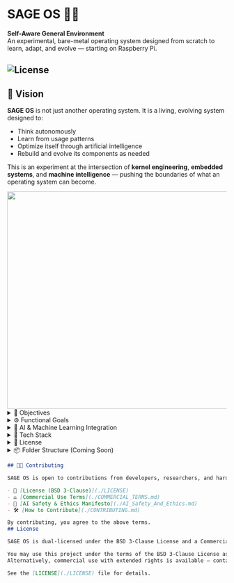
# SAGE OS 🌱🧠
**Self-Aware General Environment**  
An experimental, bare-metal operating system designed from scratch to learn, adapt, and evolve — starting on Raspberry Pi.

![License](https://img.shields.io/badge/License-BSD%203--Clause-blue.svg)
---
 
  ## 🔭 Vision 

**SAGE OS** is not just another operating system. It is a living, evolving system designed to:

- Think autonomously
- Learn from usage patterns
- Optimize itself through artificial intelligence
- Rebuild and evolve its components as needed

This is an experiment at the intersection of **kernel engineering**, **embedded systems**, and **machine intelligence** — pushing the boundaries of what an operating system can become.

<img src="https://github.com/user-attachments/assets/a5aeda94-147c-483f-8378-cca4ba023a13" width="600" height="500">


 
<details>
  <summary>🎯 Objectives</summary>

- Build a fully bootable, bare-metal operating system from scratch
- Integrate basic AI/ML models to inform system-level decisions
- Enable self-monitoring and self-optimization over time
- Keep the codebase portable across architectures (starting with ARM/RPi)
  
<img src="https://github.com/user-attachments/assets/a726baa8-dca4-4097-ab31-54b8cd819287" width="600" height="700">

  This image illustrates the **"Self-Evolving, AI-Driven OS Lifecycle"** — a conceptual flow for how your SAGE OS can autonomously detect hardware, build itself, and evolve across platforms.

---

### 🔍 Step-by-Step Breakdown:

1. **AI Detects Architecture and Hardware**

   * On boot or install, SAGE OS's embedded AI analyzes the CPU type, memory, buses, I/O interfaces, and connected devices.

2. **Generate Platform-Specific Kernel and Drivers**

   * Based on the detected architecture (ARM, x86, RISC-V, etc.), the AI compiles or adapts the kernel and drivers tailored to the platform.

3. **Build Disk Image or Container**

   * The AI assembles a bootable `.img`, `.iso`, or container that includes the new kernel, drivers, and shell environment.

4. **Boot Automatically**

   * The new OS version is booted directly, either on the device or inside a VM/emulator (like QEMU) for testing.

5. **Monitor Performance and Stability**

   * AI continuously checks system behavior: uptime, crashes, latency, driver responses, etc.

6. **Stable → Keep New Image**

   * If everything runs well, the system promotes this version as the active build.

7. **Unstable → Roll Back**

   * If issues are found, the AI automatically rolls back to the previous known-good state.

 
---

This workflow allows **SAGE OS to evolve, rebuild, and test itself across any platform** — moving toward true autonomy and architectural universality.
 


</details>

<details>
  <summary>⚙️ Functional Goals</summary>

- [x] Custom bootloader for Raspberry Pi
- [x] Basic kernel with memory & process management
- [ ] Custom command-line shell (SAGE Shell)
- [ ] Integrated AI agent (TinyML / rule-based to start)
- [ ] Self-tuning task scheduler and memory allocator
- [ ] Support for minimal file system
- [ ] Ability to evolve through version-aware updates

</details>

<details>
  <summary>🧠 AI & Machine Learning Integration</summary>

SAGE OS will include embedded, resource-efficient AI components that can:
- Perform local inference (TinyML)
- Observe usage and optimize scheduling
- Trigger self-diagnostics and reconfiguration
- Eventually, enable modular regeneration of subsystems

</details>

<details>
  <summary>🧰 Tech Stack</summary>

- **Languages**: ARM Assembly, C (kernel), Python (tools & ML prototyping)
- **Platform**: Raspberry Pi 4B (64-bit ARMv8)
- **Toolchain**: `arm-none-eabi-gcc`, `QEMU`, `Make`, TinyML (TFLM, uTensor)
- **Build Environment**: macOS M1 (cross-compilation)

</details>

<details>
  <summary>🔐 License</summary>

This project is licensed under the [CC BY-NC 4.0 License](https://creativecommons.org/licenses/by-nc/4.0/).  
You're free to use, modify, and share the code for non-commercial purposes with attribution.  
All rights reserved to the original author.

</details>

<details>
  <summary>📦 Folder Structure (Coming Soon)</summary>
  <!-- You can add the folder structure here later -->


</details>



```md
## 🧑‍💻 Contributing

SAGE OS is open to contributions from developers, researchers, and hardware hackers.

- 📜 [License (BSD 3-Clause)](./LICENSE)
- ⚖️ [Commercial Use Terms](./COMMERCIAL_TERMS.md)
- 🧠 [AI Safety & Ethics Manifesto](./AI_Safety_And_Ethics.md)
- 🛠️ [How to Contribute](./CONTRIBUTING.md)

By contributing, you agree to the above terms.
## License

SAGE OS is dual-licensed under the BSD 3-Clause License and a Commercial License.

You may use this project under the terms of the BSD 3-Clause License as stated in the LICENSE file.  
Alternatively, commercial use with extended rights is available — contact the author for commercial licensing.

See the [LICENSE](./LICENSE) file for details.


